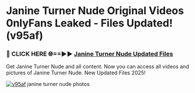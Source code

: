 # Janine Turner Nude Original Videos 0nlyFans Leaked - Files Updated! (v95af)

<h3>🔴 CLICK HERE 🌐==►► <a href="https://tinyurl.com/52m3yx9h" rel="nofollow">Janine Turner Nude Updated Files</a></h3>

Get Janine Turner Nude and all content. Now you can access all videos and pictures of Janine Turner Nude. New Updated Files 2025!

[![v95af](https://i.imgur.com/TnHtlc8.gif)](https://tinyurl.com/52m3yx9h)
janine turner nude photos